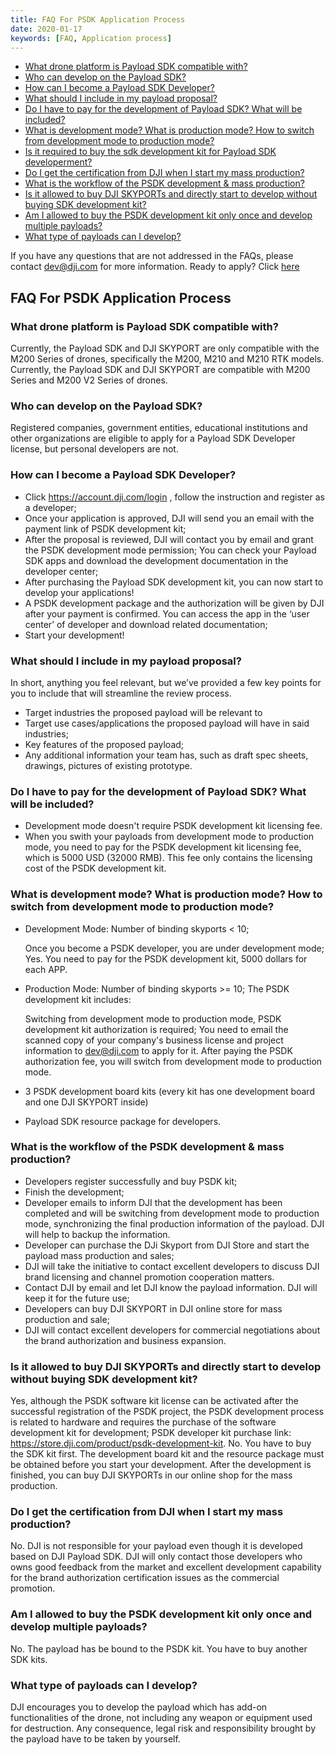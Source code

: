 ```yaml
---
title: FAQ For PSDK Application Process
date: 2020-01-17
keywords: [FAQ, Application process]
---
```


* [What drone platform is Payload SDK compatible with?](#what-drone-platform-is-payload-sdk-compatible-with)
* [Who can develop on the Payload SDK? ](#who-can-develop-on-the-payload-sdk)
* [How can I become a Payload SDK Developer?](#how-can-i-become-a-payload-sdk-developer)
* [What should I include in my payload proposal?](#what-should-i-include-in-my-payload-proposal)
* [Do I have to pay for the development of Payload SDK? What will be included?](#do-i-have-to-pay-for-the-development-of-payload-sdk-what-will-be-included)
* [What is development mode? What is production mode? How to switch from development mode to production mode? ](#what-is-development-mode-what-is-production-mode-how-to-switch-from-development-mode-to-production-mode)
* [Is it required to buy the sdk development kit for Payload SDK developerment?](#is-it-required-to-buy-the-sdk-development-kit-for-payload-sdk-developerment)
* [Do I get the certification from DJI when I start my mass production?](#do-i-get-the-certification-from-dji-when-i-start-my-mass-production)
* [What is the workflow of the PSDK development & mass production?](#what-is-the-workflow-of-the-psdk-development-mass-production)
* [Is it allowed to buy DJI SKYPORTs and directly start to develop without buying SDK development kit?](#is-it-allowed-to-buy-DJI-SKYPORTs-and-directly-start-to-develop-without-buying-sdk-development-kit)
* [Am I allowed to buy the PSDK development kit only once and develop multiple payloads?](#am-i-allowed-to-buy-the-psdk-development-kit-only-once-and-develop-multiple-payloads)
* [What type of payloads can I develop?](#what-type-of-payloads-can-i-develop)

If you have any questions that are not addressed in the FAQs, please contact [dev@dji.com]() for more information.
Ready to apply? Click [here](https://developer.dji.com/payload-sdk/apply)
## FAQ For PSDK Application Process

### What drone platform is Payload SDK compatible with?

Currently, the Payload SDK and DJI SKYPORT are only compatible with the M200 Series of drones, specifically the M200, M210 and M210 RTK models.
Currently, the Payload SDK and DJI SKYPORT are compatible with M200 Series and M200 V2 Series of drones.

### Who can develop on the Payload SDK? 

Registered companies, government entities, educational institutions and other organizations are eligible to apply for a Payload SDK Developer license, but personal developers are not.
### How can I become a Payload SDK Developer?

- Click https://account.dji.com/login , follow the instruction and register as a developer;
- Once your application is approved, DJI will send you an email with the payment link of PSDK development kit;
- After the proposal is reviewed, DJI will contact you by email and grant the PSDK development mode permission; You can check your Payload SDK apps and download the development documentation in the developer center;
- After purchasing the Payload SDK development kit, you can now start to develop your applications!
- A PSDK development package and the authorization will be given by DJI after your payment is confirmed. You can access the app in the ‘user center’ of developer and download related documentation;
- Start your development!


### What should I include in my payload proposal?

In short, anything you feel relevant, but we’ve provided a few key points for you to include that will streamline the review process.
- Target industries the proposed payload will be relevant to
- Target use cases/applications the proposed payload will have in said industries;
- Key features of the proposed payload;
- Any additional information your team has, such as draft spec sheets, drawings, pictures of existing prototype.

### Do I have to pay for the development of Payload SDK? What will be included?

- Development mode doesn't require PSDK development kit licensing fee.
- When you swith your payloads from development mode to production mode, you need to pay for the PSDK development kit licensing fee, which is 5000 USD (32000 RMB). This fee only contains the licensing cost of the PSDK development kit.

### What is development mode? What is production mode? How to switch from development mode to production mode? 
- Development Mode: Number of binding skyports < 10;

  Once you become a PSDK developer, you are under development mode;
Yes. You need to pay for the PSDK development kit, 5000 dollars for each APP.

- Production Mode: Number of binding skyports >= 10;
The PSDK development kit includes:

  Switching from development mode to production mode, PSDK development kit authorization is required; You need to email the scanned copy of your company's business license and project information to dev@dji.com to apply for it. After paying the PSDK authorization fee, you will switch from development mode to production mode.
- 3 PSDK development board kits (every kit has one development board and one DJI SKYPORT inside)
- Payload SDK resource package for developers.

### What is the workflow of the PSDK development & mass production?

- Developers register successfully and buy PSDK kit;
- Finish the development;
- Developer emails to inform DJI that the development has been completed and will be switching from development mode to production mode, synchronizing the final production information of the payload. DJI will help to backup the information.
- Developer can purchase the DJi Skyport from DJI Store and start the payload mass production and sales;
- DJI will take the initiative to contact excellent developers to discuss DJI brand licensing and channel promotion cooperation matters.
- Contact DJI by email and let DJI know the payload information. DJI will keep it for the future use;
- Developers can buy DJI SKYPORT in DJI online store for mass production and sale;
- DJI will contact excellent developers for commercial negotiations about the brand authorization and business expansion. 

### Is it allowed to buy DJI SKYPORTs and directly start to develop without buying SDK development kit?

  Yes, although the PSDK software kit license can be activated after the successful registration of the PSDK project, the PSDK development process is related to hardware and requires the purchase of the software development kit for development; PSDK developer kit purchase link: <https://store.dji.com/product/psdk-development-kit>.
No. You have to buy the SDK kit first. The development board kit and the resource package must be obtained before you start your development. After the development is finished, you can buy DJI SKYPORTs in our online shop for the mass production. 

### Do I get the certification from DJI when I start my mass production?

No. DJI is not responsible for your payload even though it is developed based on DJI Payload SDK. DJI will only contact those developers who owns good feedback from the market and excellent development capability for the brand authorization certification issues as the commercial promotion. 

### Am I allowed to buy the PSDK development kit only once and develop multiple payloads?

No. The payload has be bound to the PSDK kit. You have to buy another SDK kits.

### What type of payloads can I develop?

DJI encourages you to develop the payload which has add-on functionalities of the drone, not including any weapon or equipment used for destruction. Any consequence, legal risk and responsibility brought by the payload have to be taken by yourself. 